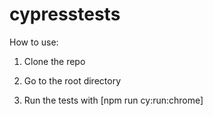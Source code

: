 # cypresstests

How to use:

1. Clone the repo

2. Go to the root directory 

3. Run the tests with [npm run cy:run:chrome]
